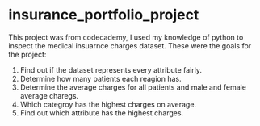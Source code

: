 # insurance_portfolio_project

This project was from codecademy, I used my knowledge of python to inspect the medical insuarnce charges dataset. These were the goals for the project:

1. Find out if the dataset represents every attribute fairly.
2. Determine how many patients each reagion has.
3. Determine the average charges for all patients and male and female average charegs.
4. Which categroy has the highest charges on average.
5. Find out which attribute has the highest charges.
